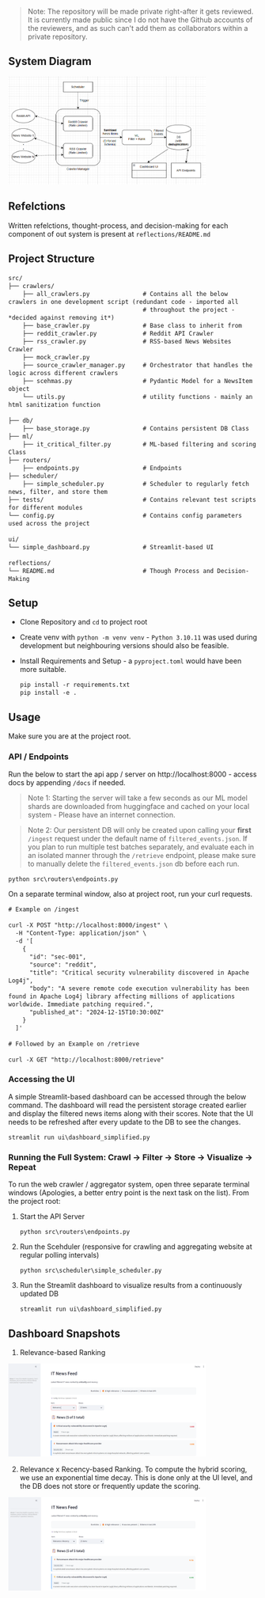 > Note: The repository will be made private right-after it gets reviewed. It is currently made public since I do not have the Github accounts of the reviewers, and as such can't add them as collaborators within a private repository.

## System Diagram

<img src="./media/system_diagram.png" alt="System Diagram" width="400">

## Refelctions

Written refelctions, thought-process, and decision-making for each component of out system is present at `reflections/README.md`

## Project Structure

```
src/
├── crawlers/
    ├── all_crawlers.py               # Contains all the below crawlers in one development script (redundant code - imported all
                                      # throughout the project - *decided against removing it*)
    ├── base_crawler.py               # Base class to inherit from    
    ├── reddit_crawler.py             # Reddit API Crawler
    ├── rss_crawler.py                # RSS-based News Websites Crawler
    ├── mock_crawler.py
    ├── source_crawler_manager.py     # Orchestrator that handles the logic across different crawlers
    ├── scehmas.py                    # Pydantic Model for a NewsItem object
    └── utils.py                      # utility functions - mainly an html sanitization function

├── db/
    ├── base_storage.py               # Contains persistent DB Class
├── ml/
    ├── it_critical_filter.py         # ML-based filtering and scoring Class
├── routers/
    ├── endpoints.py                  # Endpoints
├── scheduler/
    ├── simple_scheduler.py           # Scheduler to regularly fetch news, filter, and store them       
├── tests/                            # Contains relevant test scripts for different modules
└── config.py                         # Contains config parameters used across the project

ui/
└── simple_dashboard.py               # Streamlit-based UI

reflections/
└── README.md                         # Though Process and Decision-Making
```

## Setup

- Clone Repository and `cd` to project root
- Create venv with `python -m venv venv` - `Python 3.10.11` was used during development but neighbouring versions should also be feasible.
- Install Requirements and Setup - a `pyproject.toml` would have been more suitable.
  
  ```
  pip install -r requirements.txt
  pip install -e .
  ```

## Usage

Make sure you are at the project root.

### API / Endpoints

Run the below to start the api app / server on http://localhost:8000 - access docs by appending `/docs` if needed.

> Note 1: Starting the server will take a few seconds as our ML model shards are downloaded from huggingface and cached on your local system - Please have an internet connection.

> Note 2: Our persistent DB will only be created upon calling your **first** `/ingest` request under the default name of `filtered_events.json`. If you plan to run multiple test batches separately, and evaluate each in an isolated manner through the `/retrieve` endpoint, please make sure to manually delete the `filtered_events.json` db before each run.

```
python src\routers\endpoints.py
```

On a separate terminal window, also at project root, run your curl requests.

```
# Example on /ingest

curl -X POST "http://localhost:8000/ingest" \
  -H "Content-Type: application/json" \
  -d '[
    {
      "id": "sec-001",
      "source": "reddit",
      "title": "Critical security vulnerability discovered in Apache Log4j",
      "body": "A severe remote code execution vulnerability has been found in Apache Log4j library affecting millions of applications worldwide. Immediate patching required.",
      "published_at": "2024-12-15T10:30:00Z"
    }
  ]'

# Followed by an Example on /retrieve

curl -X GET "http://localhost:8000/retrieve"
```

### Accessing the UI

A simple Streamlit-based dashboard can be accessed through the below command. The dashboard will read the persistent storage created earlier and display the filtered news items along with their scores. Note that the UI needs to be refreshed after every update to the DB to see the changes.

```
streamlit run ui\dashboard_simplified.py
```

### Running the Full System: Crawl → Filter → Store → Visualize → Repeat

To run the web crawler / aggregator system, open three separate terminal windows (Apologies, a better entry point is the next task on the list). From the project root:

1. Start the API Server
   ```
   python src\routers\endpoints.py
   ```
2. Run the Scehduler (responsive for crawling and aggregating website at regular polling intervals)
   ```
   python src\scheduler\simple_scheduler.py
   ```
3. Run the Streamlit dashboard to visualize results from a continuously updated DB
   ```
   streamlit run ui\dashboard_simplified.py
   ```

## Dashboard Snapshots

1. Relevance-based Ranking

<img src="./media/ui_sorted_by_relevance.png" alt="Dashboard - Relevance" width="400">

2. Relevance x Recency-based Ranking. To compute the hybrid scoring, we use an exponential time decay. This is done only at the UI level, and the DB does not store or frequently update the scoring.

<img src="./media/ui_sorted_by_relevancexrecency.png" alt="Dashboard - Relevance x Recency" width="400">
